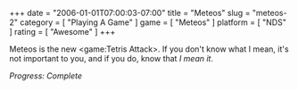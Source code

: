 +++
date = "2006-01-01T07:00:03-07:00"
title = "Meteos"
slug = "meteos-2"
category = [ "Playing A Game" ]
game = [ "Meteos" ]
platform = [ "NDS" ]
rating = [ "Awesome" ]
+++

Meteos is the new <game:Tetris Attack>. If you don't know what I mean, it's not important to you, and if you do, know that <i>I mean it</i>.

<i>Progress: Complete</i>